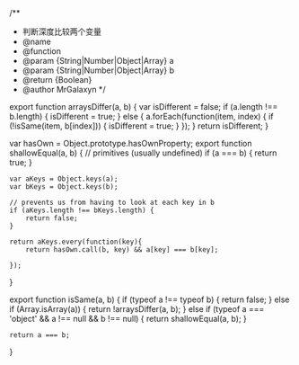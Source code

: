 /**
 * 判断深度比较两个变量
 * @name 
 * @function
 * @param {String|Number|Object|Array} a
 * @param {String|Number|Object|Array} b
 * @return {Boolean} 
 * @author MrGalaxyn
 */

export function arraysDiffer(a, b) {
    var isDifferent = false;
    if (a.length !== b.length) {
        isDifferent = true;
    } else {
        a.forEach(function(item, index) {
            if (!isSame(item, b[index])) {
                isDifferent = true;
            }
        });
    }
    return isDifferent;
}

var hasOwn = Object.prototype.hasOwnProperty;
export function shallowEqual(a, b) {
    // primitives (usually undefined)
    if (a === b) {
        return true;
    }

    var aKeys = Object.keys(a);
    var bKeys = Object.keys(b);

    // prevents us from having to look at each key in b
    if (aKeys.length !== bKeys.length) {
        return false;
    }

    return aKeys.every(function(key){
        return hasOwn.call(b, key) && a[key] === b[key];

    });
}

export function isSame(a, b) {
    if (typeof a !== typeof b) {
        return false;
    } else if (Array.isArray(a)) {
        return !arraysDiffer(a, b);
    } else if (typeof a === 'object' && a !== null && b !== null) {
        return shallowEqual(a, b);
    }

    return a === b;
}

